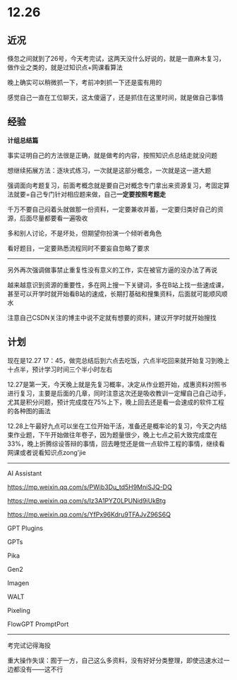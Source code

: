 # 12.26

## 近况

倏忽之间就到了26号，今天考完试，这两天没什么好说的，就是一直麻木复习，做作业之类的，就是过知识点+网课看算法

晚上确实可以稍微抓一下，考前冲刺抓一下还是蛮有用的

感觉自己一直在工位聊天，这太傻逼了，还是抓住在这里时间，就是做自己事情

## 经验

**计组总结篇**

事实证明自己的方法很是正确，就是做考的内容，按照知识点总结走就没问题

想继续拓展方法：逐块式练习，一次就是这部分概念，一次就是这一道大题

强调面向考题复习，前面考概念就是要自己对概念专门拿出来资源复习，考固定算法就要=自己专门针对相应题来做，自己**一定要按照考题走**

千万不要自己闷着头就做那一份资料，一定要兼收并蓄，一定要归类好自己的资源，后面尽量都要看一遍吸收

多和别人讨论，不是坏处，但期望你扮演一个倾听者角色

看好题目，一定要熟悉流程同时不要妄自忽略了要求

---

另外再次强调做事禁止重复性没有意义的工作，实在被官方逼的没办法了再说

越来越意识到资源的重要性，多在网上搜一下关键词，多在B站上找一些速成课，甚至可以开学时就开始看B站的速成，长期打基础和搜集资料，后面就可能顺风顺水

注意自己CSDN关注的博主中说不定就有想要的资料，建议开学时就开始搜找

## 计划

现在是12.27 17：45，做完总结后到六点去吃饭，六点半吃回来就开始复习到晚上十点半，预计学习时间三个半小时左右

12.27是第一天，今天晚上就是先复习概率，决定从作业题开始，成惠资料对照书进行复习，主要是后面的几章，同时注意这次还是吸收教训一定耀自己自己动手，尤其是积分问题，预计完成度在75%上下，晚上回去还是看一会速成的软件工程的各种图的画法

12.28上午最好九点可以坐在工位开始干活，准备还是概率论的复习，今天之内结束作业题，下午开始做往年卷子，因为题量很少，晚上七点之前大致完成度在33%，晚上折腾综设答辩的事情，回去睡觉还是做一点软件工程的事情，继续看网课或者说看知识点zong'jie

---

AI Assistant

https://mp.weixin.qq.com/s/PWib3Du_td5H9MniSJQ-DQ

https://mp.weixin.qq.com/s/Iz3A1PYZ0LPUNid9iUkBtg

https://mp.weixin.qq.com/s/YfPx96Kdru9TFAJvZ96S6Q

GPT Plugins

GPTs

Pika

Gen2

Imagen

WALT

Pixeling

FlowGPT PromptPort

----

考完试记得海投

重大操作失误：囿于一方，自己这么多资料，没有好好分类整理，即使迅速水过一边都没有——这不行

